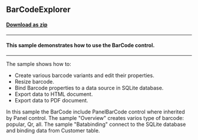 ## BarCodeExplorer
#### [Download as zip](https://minhaskamal.github.io/DownGit/#/home?url=https://github.com/GrapeCity/ComponentOne-WinForms-Samples/tree/master/Core\BarCode)
____
#### This sample demonstrates how to use the BarCode control.
____
The sample shows how to: 
* Create various barcode variants and edit their properties. 
* Resize barcode. 
* Bind Barcode properties to a data source in SQLite database. 
* Export data to HTML document. 
* Export data to PDF document. 

In this sample the BarCode include PanelBarCode control where inherited by Panel control. 
The sample "Overview" creates varios type of barcode: popular, Qr, all. 
The sample "Batabinding" connect to the SQLite database and binding data from Customer table. 
